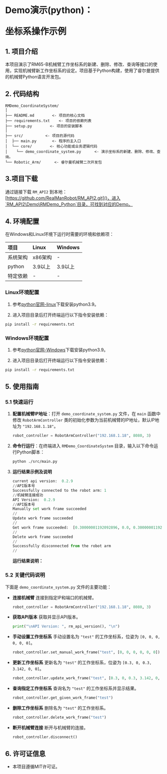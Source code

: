 # <p class="hidden">Demo演示(python)：</p>坐标系操作示例

## 1. 项目介绍

本项目演示了RM65-B机械臂工作坐标系的新建、删除、修改、查询等接口的使用，实现机械臂新工作坐标系的设定。项目基于Python构建，使用了睿尔曼提供的机械臂Python语言开发包。

## 2. 代码结构

```
RMDemo_CoordinateSystem/
│
├── README.md        <- 项目的核心文档
├── requirements.txt    <- 项目的依赖列表
├── setup.py        <- 项目的安装脚本
│
├── src/          <- 项目的源代码
│  ├── main.py       <- 程序的主入口
│  └── core/        <- 核心功能或业务逻辑代码
│    └── demo_coordinate_system.py      <- 演示坐标系的新建、删除、修改、查询。
└── Robotic_Arm/      <- 睿尔曼机械臂二次开发包
```

## 3.项目下载

通过链接下载 `RM_API2` 到本地：[https://github.com/RealManRobot/RM_API2.git]()，进入`RM_API2\Demo\RMDemo_Python`目录，可找到对应的Demo。

## 4. 环境配置

在Windows和Linux环境下运行时需要的环境和依赖项：

| 项目         | Linux     | Windows   |
| :--          | :--       | :--       |
| 系统架构     | x86架构   | -         |
| python       | 3.9以上   | 3.9以上   |
| 特定依赖     | -         | -         |

### Linux环境配置

   1. 参考[python官网-linux](https://www.python.org/downloads/source/)下载安装python3.9。

   2. 进入项目目录后打开终端运行以下指令安装依赖：

```bash
pip install -r requirements.txt
```

### Windows环境配置

   1. 参考[python官网-Windows](https://www.python.org/downloads/windows/)下载安装python3.9。

   2. 进入项目目录后打开终端运行以下指令安装依赖：

```bash
pip install -r requirements.txt
```

## 5. 使用指南

### 5.1 快速运行

1. **配置机械臂IP地址**：打开 `demo_coordinate_system.py` 文件，在 `main` 函数中修改 `RobotArmController` 类的初始化参数为当前机械臂的IP地址，默认IP地址为 `"192.168.1.18"`。

    ```python
    robot_controller = RobotArmController("192.168.1.18", 8080, 3)
    ```

2. **命令行运行**：在终端进入 `RMDemo_CoordinateSystem` 目录，输入以下命令运行Python脚本：

    ```bash
    python ./src/main.py
    ```

3. **运行结果示例及说明**

    ```python
    current api version:  0.2.9
    //API版本号
    Successfully connected to the robot arm: 1
    //机械臂连接成功
    API Version:  0.2.9 
    //API版本号
    Manually set work frame succeeded
    //
    Update work frame succeeded
    //
    Get work frame succeeded:  [0.30000001192092896, 0.0, 0.30000001192092896, 3.1419999599456787, 0.0, 0.0] 
    //
    Delete work frame succeeded
    //
    Successfully disconnected from the robot arm
    //
    ```

    **运行结果说明：**


### 5.2 关键代码说明

下面是 `demo_coordinate_system.py` 文件的主要功能：

- **连接机械臂**
连接到指定IP和端口的机械臂。

    ```python
    robot_controller = RobotArmController("192.168.1.18", 8080, 3)
    ```

- **获取API版本**
获取并显示API版本。

    ```python
    print("\nAPI Version: ", rm_api_version(), "\n")
    ```

- **手动设置工作坐标系**
手动设置名为 `"test"` 的工作坐标系，位姿为 `[0, 0, 0, 0, 0, 0]`。

    ```python
    robot_controller.set_manual_work_frame("test", [0, 0, 0, 0, 0, 0])
    ```

- **更新工作坐标系**
更新名为 `"test"` 的工作坐标系，位姿为 `[0.3, 0, 0.3, 3.142, 0, 0]`。

    ```python
    robot_controller.update_work_frame("test", [0.3, 0, 0.3, 3.142, 0, 0])
    ```

- **查询指定工作坐标系**
查询名为 `"test"` 的工作坐标系并显示结果。

    ```python
    robot_controller.get_given_work_frame("test")
    ```

- **删除工作坐标系**
删除名为 `"test"` 的工作坐标系。

    ```python
    robot_controller.delete_work_frame("test")
    ```

- **断开机械臂连接**
断开与机械臂的连接。

    ```python
    robot_controller.disconnect()
    ```

## 6. 许可证信息

- 本项目遵循MIT许可证。
